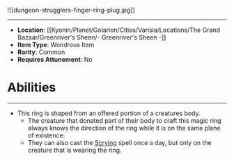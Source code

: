 ![[dungeon-strugglers-finger-ring-plug.jpg]]
 
---
- **Location**: [[Kyonin/Planet/Golarion/Cities/Varisia/Locations/The Grand Bazaar/Greenriver's Sheen/- Greenriver's Sheen -]]
- **Item Type**: Wondrous Item
- **Rarity**: Common
- **Requires Attunement**: No

# Abilities
---
- This ring is shaped from an offered portion of a creatures body. 
	- The creature that donated part of their body to craft this magic ring always knows the direction of the ring while it is on the same plane of existence.
	- They can also cast the [Scrying](http://dnd5e.wikidot.com/spell:scrying) spell once a day, but only on the creature that is wearing the ring.